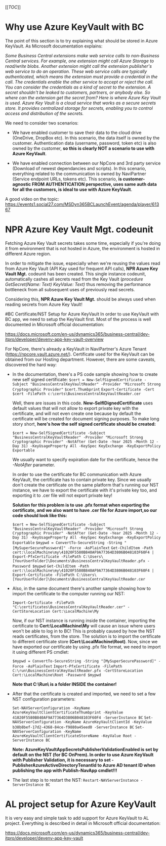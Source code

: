 [[_TOC_]]

# Why use Azure KeyVault with BC

The point of this section is to try explaining what should be stored in Azure KeyVault. As Microsoft documentation explains:
 
_Some Business Central extensions make web service calls to  non-Business Central services. For example, one extension might call  Azure Storage to read/write blobs. Another extension might call the  extension publisher's web service to do an operation.
These web service calls are typically authenticated, which means the  extension must provide a credential in the call. The credentials enable  the other service to accept or reject the call. You can consider the  credentials as a kind of secret to the extension. A secret shouldn't be  leaked to customers, partners, or anybody else. So where can the  extension get the secret from? Here is where Azure Key Vault is used.  Azure Key Vault is a cloud service that works as a secure secrets store.  It provides centralized storage for secrets, enabling you to control  access and distribution of the secrets._

We need to consider two scenarios:

- We have enabled customer to save their data to the cloud drive (OneDrive, DropBox etc). In this scenario, the data itself is owned by the customer. Authentication data (username, password, token etc) is also owned by the customer, **so this is clearly NOT a scenario to use with Azure KeyVault**.

- We have enabled connection between our NpCore and 3rd party service (Download of newest dependancies and scripts). In this scenario, everything related to the communication is owned by NaviPartner (Service endpoint URLs, tokens etc). This scenario, **is customer-agnostic FROM AUTHENTICATION perspective, uses same auth data for all the customers, is ideal to use with Azure KeyVault**.


A good video on the topic:  https://events1.social27.com/MSDyn365BCLaunchEvent/agenda/player/61367

# NPR Azure Key Vault Mgt. codeunit

Fetching Azure Key Vault secrets takes some time, especially if you're doing it from environment that is not hosted in Azure, the environment is hosted in different Azure region.

In order to mitigate the issue, especially when we're reusing the values read from Azure Key Vault (API Kay used for frequent API calls), **NPR Azure Key Vault Mgt.** codeunit has been created. This single instance codeunit, automatically cashes all secrets read from the Key Vault (_procedure GetSecret(Name: Text) KeyValue: Text)_ thus removing the performance bottleneck from all subsequent uses of previously read secrets.

Considering this, **NPR Azure Key Vault Mgt.** should be always used when reading secrets from Azure Key Vault!

#BC Certificate/NST Setup for Azure KeyVault
In order to use KeyVault with BC app, we need to setup the KeyVault first. Most of the process is well documented in Microsoft official documentation:

https://docs.microsoft.com/en-us/dynamics365/business-central/dev-itpro/developer/devenv-app-key-vault-overview

For NpCore, there's already a KeyVault in NaviPartner's Azure Tenant (https://npcore.vault.azure.net/). Certificate used for the KeyVault can be obtained from our Hosting department.
However, there are some caveats, discovered the hard way: 
- In the documentation, there's a PS code sample showing how to create new self signed certificate:
`$cert = New-SelfSignedCertificate -Subject "BusinessCentralKeyVaultReader" -Provider "Microsoft Strong Cryptographic Provider"`
`$cert.Thumbprint`
`Export-Certificate -Cert $cert -FilePath c:\certs\BusinessCentralKeyVaultReader.cer`

  Well, there are issues in this code. **New-SelflDignedCertificate** uses default values that will not allow to export private key with the certificate, and will not even create one because by default the certificate will be created for document signing purposes. To make long story short, **here's how the self signed certificate should be created:**

  `$cert = New-SelfSignedCertificate -Subject "BusinessCentralKeyVaultReader" -Provider "Microsoft Strong Cryptographic Provider" -NotAfter (Get-Date -Year 2025 -Month 12 -Day 31) -KeyUsageProperty All -KeySpec KeyExchange -KeyExportPolicy Exportable`

  We usually want to specify expiration date for the certificate, hence the _-NotAfter_ parameter.

  In order to use the certificate for BC communication with Azure KeyVault, the certificate has to contain private key. Since we usually don't create the certificate on the same platform that's running our NST instance, we have to export the certificate with it's private key too, and exporting it to .cer file will not export private key!

  **Solution for this problem is to use .pfx format when exporting the certificate, and we also want to have .cer file for Azure import,so our code should look like this:**

  `$cert = New-SelfSignedCertificate -Subject "BusinessCentralKeyVaultReader" -Provider "Microsoft Strong Cryptographic Provider" -NotAfter (Get-Date -Year 2025 -Month 12 -Day 31) -KeyUsageProperty All -KeySpec KeyExchange -KeyExportPolicy Exportable`
`$mypwd = ConvertTo-SecureString -String "[MySuperSecurePassword]" -Force -AsPlainText`
`Get-ChildItem -Path cert:\localMachine\my\41020F5580B840AF9A77364D3806B048103F60F4 | Export-PfxCertificate -FilePath C:\Users\[YourUserFolder]\Documents\BusinessCentralKeyVaultReader.pfx -Password $mypwd`
`Get-ChildItem -Path cert:\localMachine\my\41020F5580B840AF9A77364D3806B048103F60F4 | Export-Certificate -FilePath C:\Users\[YourUserFolder]\Documents\BusinessCentralKeyVaultReader.cer`

- Also, in the same document there's another sample showing how to import the certificate to the computer running our NST:

  `Import-Certificate -FilePath "C:\certificates\BusinessCentralKeyVaultReader.cer" -CertStoreLocation Cert:\LocalMachine\My`

  Now, if our NST instance is running inside the container, importing the certificate to **Cert:\LocalMachine\My** will cause an issue where users won't be able to log in to BC! This is probably caused by how the NST reads certificates, from the store. The solution is to import the certificate to different certificate store **(Cert:\LocalMachine\Root)**. Now, since we have exported our certificate by using .pfx file format, we need to import it using different PS cmdlet:

  `$mypwd = ConvertTo-SecureString -String "[MySuperSecurePassword]" -Force -AsPlainText`
  `Import-PfxCertificate -FilePath C:\run\BusinessCentralKeyVaultReader.pfx -CertStoreLocation Cert:\LocalMachine\Root -Password $mypwd`

  **Note that C:\Run\ is a folder INSIDE the container!**
  
- After that the certificate is created and imported, we need to set a few NST configuration parameters:

  `Set-NAVServerConfiguration -KeyName AzureKeyVaultClientCertificateThumbprint -KeyValue 41020F5580B840AF9A77364D3806B048103F60F4 -ServerInstance BC`
`Set-NAVServerConfiguration -KeyName AzureKeyVaultClientId -KeyValue b38b8bef-17d2-4368-84ce-f9880a45eed0 -ServerInstance BC`
`Set-NAVServerConfiguration -KeyName AzureKeyVaultClientCertificateStoreName -KeyValue Root -ServerInstance BC`

  **Note: AzureKeyVaultAppSecretsPublisherValidationEnabled is set by default on the NST (for BC OnPrem). In order to use Azure KeyVault with Publisher Validation, it is necessary to set -PublisherAzureActiveDirectoryTenantId to Azure AD tenant ID when publishing the app with Publish-NavApp cmdlet!!!**

- The last step is to restart the NST:
`Restart-NAVServerInstance -ServerInstance BC`

# AL project setup for Azure KeyVault

It is very easy and simple task to add support for Azure KeyVault to AL project. Everything is described in detail in Microsoft official documentation:

https://docs.microsoft.com/en-us/dynamics365/business-central/dev-itpro/developer/devenv-app-key-vault

